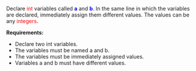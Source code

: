 
Declare <span style="color:red">int</span> variables called
<span style="color:blue">**a**</span> and <span style="color:blue">**b**</span>.
In the same line in which the variables are declared, immediately assign them different values.
The values can be any <span style="color:red">integers</span>.

**Requirements:**
* Declare two int variables.
* The variables must be named a and b.
* The variables must be immediately assigned values.
* Variables a and b must have different values.